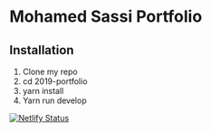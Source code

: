 # Mohamed Sassi Portfolio

## Installation

1. Clone my repo
2. cd 2019-portfolio
3. yarn install
4. Yarn run develop


[![Netlify Status](https://api.netlify.com/api/v1/badges/e945acd4-724c-4428-a297-1731e9b62b0e/deploy-status)](https://app.netlify.com/sites/pedantic-leavitt-f79724/deploys)
